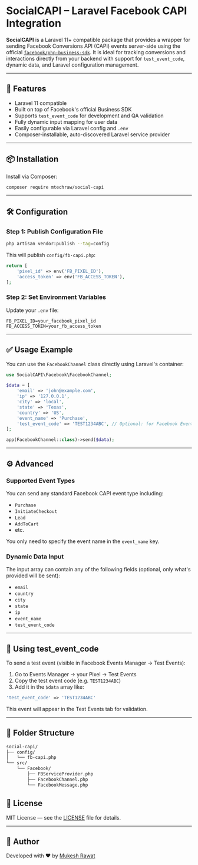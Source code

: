 # SocialCAPI – Laravel Facebook CAPI Integration

**SocialCAPI** is a Laravel 11+ compatible package that provides a wrapper for sending Facebook Conversions API (CAPI) events server-side using the official [`facebook/php-business-sdk`](https://github.com/facebook/facebook-php-business-sdk). It is ideal for tracking conversions and interactions directly from your backend with support for `test_event_code`, dynamic data, and Laravel configuration management.

---

## 🚀 Features

- Laravel 11 compatible  
- Built on top of Facebook's official Business SDK  
- Supports `test_event_code` for development and QA validation  
- Fully dynamic input mapping for user data  
- Easily configurable via Laravel config and `.env`  
- Composer-installable, auto-discovered Laravel service provider  

---

## 📦 Installation

Install via Composer:

```bash
composer require mtechraw/social-capi
```

---

## 🛠 Configuration

### Step 1: Publish Configuration File

```bash
php artisan vendor:publish --tag=config
```

This will publish `config/fb-capi.php`:

```php
return [
    'pixel_id' => env('FB_PIXEL_ID'),
    'access_token' => env('FB_ACCESS_TOKEN'),
];
```

### Step 2: Set Environment Variables

Update your `.env` file:

```env
FB_PIXEL_ID=your_facebook_pixel_id
FB_ACCESS_TOKEN=your_fb_access_token
```

---

## ✅ Usage Example

You can use the `FacebookChannel` class directly using Laravel's container:

```php
use SocialCAPI\Facebook\FacebookChannel;

$data = [
    'email' => 'john@example.com',
    'ip' => '127.0.0.1',
    'city' => 'local',
    'state' => 'Texas',
    'country' => 'US',
    'event_name' => 'Purchase',
    'test_event_code' => 'TEST1234ABC', // Optional: for Facebook Events Manager test tab
];

app(FacebookChannel::class)->send($data);
```

---

## ⚙️ Advanced

### Supported Event Types

You can send any standard Facebook CAPI event type including:

- `Purchase`
- `InitiateCheckout`
- `Lead`
- `AddToCart`
- etc.

You only need to specify the event name in the `event_name` key.

### Dynamic Data Input

The input array can contain any of the following fields (optional, only what's provided will be sent):

- `email`
- `country`
- `city`
- `state`
- `ip`
- `event_name`
- `test_event_code`

---

## 🧪 Using test_event_code

To send a test event (visible in Facebook Events Manager → Test Events):

1. Go to Events Manager → your Pixel → Test Events  
2. Copy the test event code (e.g. `TEST1234ABC`)  
3. Add it in the `$data` array like:

```php
'test_event_code' => 'TEST1234ABC'
```

This event will appear in the Test Events tab for validation.

---

## 🧩 Folder Structure

```txt
social-capi/
├── config/
│   └── fb-capi.php
└── src/
    └── Facebook/
        ├── FBServiceProvider.php
        ├── FacebookChannel.php
        └── FacebookMessage.php
```

## 📘 License

MIT License — see the [LICENSE](LICENSE) file for details.

---

## 🙋 Author

Developed with ❤️ by [Mukesh Rawat](https://github.com/mtechraw)